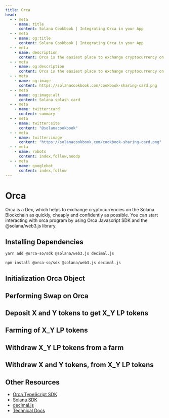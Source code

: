 ```yaml
---
title: Orca
head:
  - - meta
    - name: title
      content: Solana Cookbook | Integrating Orca in your App
  - - meta
    - name: og:title
      content: Solana Cookbook | Integrating Orca in your App
  - - meta
    - name: description
      content: Orca is the easiest place to exchange cryptocurrency on the Solana blockchain. On Orca, you can exchange tokens more cheaply, quickly, and confidently.
  - - meta
    - name: og:description
      content: Orca is the easiest place to exchange cryptocurrency on the Solana blockchain. On Orca, you can exchange tokens more cheaply, quickly, and confidently.
  - - meta
    - name: og:image
      content: https://solanacookbook.com/cookbook-sharing-card.png
  - - meta
    - name: og:image:alt
      content: Solana splash card
  - - meta
    - name: twitter:card
      content: summary
  - - meta
    - name: twitter:site
      content: "@solanacookbook"
  - - meta
    - name: twitter:image
      content: "https://solanacookbook.com/cookbook-sharing-card.png"
  - - meta
    - name: robots
      content: index,follow,noodp
  - - meta
    - name: googlebot
      content: index,follow
---
```


# Orca

Orca is a Dex, which helps to exchange cryptocurrencies on the Solana Blockchain as quickly, cheaply and confidently as possible.
You can start interacting with orca program by using Orca Javascript SDK and the @solana/web3.js library.

## Installing Dependencies

<CodeGroup>
  <CodeGroupItem title="YARN" active>

```bash
yarn add @orca-so/sdk @solana/web3.js decimal.js
```

  </CodeGroupItem>

  <CodeGroupItem title="NPM">

```bash
npm install @orca-so/sdk @solana/web3.js decimal.js
```

  </CodeGroupItem>
</CodeGroup>

## Initialization Orca Object

<SolanaCodeGroup>
  <SolanaCodeGroupItem title="TS" active>

  <template v-slot:default>

@[code](@/code/orca/init/main.en.ts)

  </template>

  <template v-slot:preview>

@[code](@/code/orca/init/main.preview.en.ts)

  </template>

  </SolanaCodeGroupItem>

</SolanaCodeGroup>

## Performing Swap on Orca

<SolanaCodeGroup>
  <SolanaCodeGroupItem title="TS" active>

  <template v-slot:default>

@[code](@/code/orca/swap/main.en.ts)

  </template>

  <template v-slot:preview>

@[code](@/code/orca/swap/main.preview.en.ts)

  </template>

  </SolanaCodeGroupItem>

</SolanaCodeGroup>

## Deposit X and Y tokens to get X_Y LP tokens

<SolanaCodeGroup>
  <SolanaCodeGroupItem title="TS" active>

  <template v-slot:default>

@[code](@/code/orca/get_LP/main.en.ts)

  </template>

  <template v-slot:preview>

@[code](@/code/orca/get_LP/main.preview.en.ts)

  </template>

  </SolanaCodeGroupItem>

</SolanaCodeGroup>

## Farming of X_Y LP tokens

<SolanaCodeGroup>
  <SolanaCodeGroupItem title="TS" active>

  <template v-slot:default>

@[code](@/code/orca/farm/main.en.ts)

  </template>

  <template v-slot:preview>

@[code](@/code/orca/farm/main.preview.en.ts)

  </template>

  </SolanaCodeGroupItem>

</SolanaCodeGroup>

## Withdraw X_Y LP tokens from a farm

<SolanaCodeGroup>
  <SolanaCodeGroupItem title="TS" active>

  <template v-slot:default>

@[code](@/code/orca/farm_withdraw/main.en.ts)

  </template>

  <template v-slot:preview>

@[code](@/code/orca/farm_withdraw/main.preview.en.ts)

  </template>

  </SolanaCodeGroupItem>

</SolanaCodeGroup>

## Withdraw X and Y tokens, from X_Y LP tokens

## Other Resources

- [Orca TypeScript SDK](https://www.npmjs.com/package/@orca-so/sdk)
- [Solana SDK](https://solana-labs.github.io/solana-web3.js/)
- [decimal.js](https://www.npmjs.com/package/decimal.js/v/3.0.0)
- [Technical Docs](https://docs.orca.so/)
